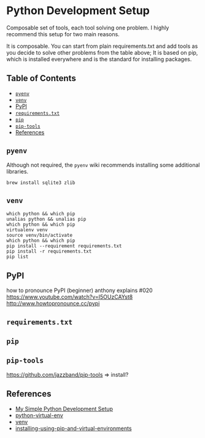 # Python Development Setup

Composable set of tools, each tool solving one problem.
I highly recommend this setup for two main reasons.

It is composable. You can start from plain requirements.txt
and add tools as you decide to solve other problems from the table above;
It is based on pip, which is installed everywhere and is the standard for installing packages.

## Table of Contents

<!-- START doctoc generated TOC please keep comment here to allow auto update -->
<!-- DON'T EDIT THIS SECTION, INSTEAD RE-RUN doctoc TO UPDATE -->

- [`pyenv`](#pyenv)
- [`venv`](#venv)
- [PyPI](#pypi)
- [`requirements.txt`](#requirementstxt)
- [`pip`](#pip)
- [`pip-tools`](#pip-tools)
- [References](#references)

<!-- END doctoc generated TOC please keep comment here to allow auto update -->

## `pyenv`

Although not required,
the `pyenv` wiki recommends installing some additional libraries.

```shell script
brew install sqlite3 zlib
```

## `venv`

```shell script
which python && which pip
unalias python && unalias pip
which python && which pip
virtualenv venv
source venv/bin/activate
which python && which pip
pip install --requirement requirements.txt
pip install -r requirements.txt
pip list
```

## PyPI

how to pronounce PyPI (beginner) anthony explains #020
<https://www.youtube.com/watch?v=I5OUzCAYst8>
<http://www.howtopronounce.cc/pypi>

## `requirements.txt`

## `pip`

## `pip-tools`

<https://github.com/jazzband/pip-tools> => install?

## References

- [My Simple Python Development Setup](https://medium.com/better-programming/my-simple-python-development-setup-687c31898d5b)
- [python-virtual-env](https://uoa-eresearch.github.io/eresearch-cookbook/recipe/2014/11/26/python-virtual-env)
- [venv](https://docs.python.org/3/tutorial/venv.html)
- [installing-using-pip-and-virtual-environments](https://packaging.python.org/guides/installing-using-pip-and-virtual-environments)
